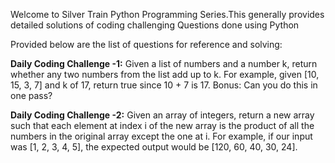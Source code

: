 Welcome to Silver Train Python Programming Series.This generally provides detailed solutions of coding challenging Questions
done using Python

Provided below are the list of questions for reference and solving:

**Daily Coding Challenge -1:**
Given a list of numbers and a number k, return whether any two numbers from the list add up to k.
For example, given [10, 15, 3, 7] and k of 17, return true since 10 + 7 is 17. Bonus: Can you do this in one pass?

**Daily Coding Challenge -2:**
Given an array of integers, return a new array such that each
element at index i of the new array is the product of all the numbers in the original array except the one at i.
For example, if our input was [1, 2, 3, 4, 5], the expected output would be [120, 60, 40, 30, 24].